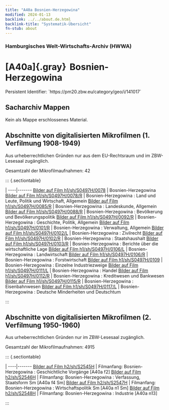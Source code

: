 ```yaml
---
title: "A40a Bosnien-Herzegowina"
modified: 2024-01-13
backlink: ../../about.de.html
backlink-title: "Systematik-Übersicht"
fn-stub: about
---
```


### Hamburgisches Welt-Wirtschafts-Archiv (HWWA)

# [A40a]{.gray}&#8201; Bosnien-Herzegowina

<div class="hint">Persistent Identifier: `https://pm20.zbw.eu/category/geo/i/141017`</div>







## Sacharchiv Mappen








Kein als Mappe erschlossenes Material.



<a id="filmsections" />

## Abschnitte von digitalisierten Mikrofilmen (1. Verfilmung 1908-1949)

<p>Aus urheberrechtlichen Gründen nur aus dem EU-Rechtsraum und im ZBW-Lesesaal zugänglich.</p>


<p>Gesamtzahl der Mikrofilmaufnahmen: 42</p>





::: {.sectiontable}

 | 
----|-------
<a class="btn" href="https://pm20.zbw.eu/film/h1/sh/S0497H/0078" rel="nofollow">Bilder auf Film h1/sh/S0497H/0078</a> | Bosnien-Herzegowina
<a class="btn" href="https://pm20.zbw.eu/film/h1/sh/S0497H/0078/R" rel="nofollow">Bilder auf Film h1/sh/S0497H/0078/R</a> | Bosnien-Herzegowina : Land und Leute, Politik und Wirtschaft, Allgemein
<a class="btn" href="https://pm20.zbw.eu/film/h1/sh/S0497H/0085/R" rel="nofollow">Bilder auf Film h1/sh/S0497H/0085/R</a> | Bosnien-Herzegowina : Landeskunde, Allgemein
<a class="btn" href="https://pm20.zbw.eu/film/h1/sh/S0497H/0088/R" rel="nofollow">Bilder auf Film h1/sh/S0497H/0088/R</a> | Bosnien-Herzegowina : Bevölkerung und Bevölkerungspolitik
<a class="btn" href="https://pm20.zbw.eu/film/h1/sh/S0497H/0092/R" rel="nofollow">Bilder auf Film h1/sh/S0497H/0092/R</a> | Bosnien-Herzegowina : Geschichte, Politik, Allgemein
<a class="btn" href="https://pm20.zbw.eu/film/h1/sh/S0497H/0101/R" rel="nofollow">Bilder auf Film h1/sh/S0497H/0101/R</a> | Bosnien-Herzegowina : Verwaltung, Allgemein
<a class="btn" href="https://pm20.zbw.eu/film/h1/sh/S0497H/0102/L" rel="nofollow">Bilder auf Film h1/sh/S0497H/0102/L</a> | Bosnien-Herzegowina : Zivilrecht
<a class="btn" href="https://pm20.zbw.eu/film/h1/sh/S0497H/0102/R" rel="nofollow">Bilder auf Film h1/sh/S0497H/0102/R</a> | Bosnien-Herzegowina : Staatshaushalt
<a class="btn" href="https://pm20.zbw.eu/film/h1/sh/S0497H/0103/R" rel="nofollow">Bilder auf Film h1/sh/S0497H/0103/R</a> | Bosnien-Herzegowina : Berichte über die wirtschaftliche Lage
<a class="btn" href="https://pm20.zbw.eu/film/h1/sh/S0497H/0106/L" rel="nofollow">Bilder auf Film h1/sh/S0497H/0106/L</a> | Bosnien-Herzegowina : Landwirtschaft
<a class="btn" href="https://pm20.zbw.eu/film/h1/sh/S0497H/0106/R" rel="nofollow">Bilder auf Film h1/sh/S0497H/0106/R</a> | Bosnien-Herzegowina : Forstwirtschaft
<a class="btn" href="https://pm20.zbw.eu/film/h1/sh/S0497H/0109" rel="nofollow">Bilder auf Film h1/sh/S0497H/0109</a> | Bosnien-Herzegowina : Einzelne Industriezweige
<a class="btn" href="https://pm20.zbw.eu/film/h1/sh/S0497H/0111/L" rel="nofollow">Bilder auf Film h1/sh/S0497H/0111/L</a> | Bosnien-Herzegowina : Handel
<a class="btn" href="https://pm20.zbw.eu/film/h1/sh/S0497H/0112/R" rel="nofollow">Bilder auf Film h1/sh/S0497H/0112/R</a> | Bosnien-Herzegowina : Kreditwesen und Bankwesen
<a class="btn" href="https://pm20.zbw.eu/film/h1/sh/S0497H/0115/R" rel="nofollow">Bilder auf Film h1/sh/S0497H/0115/R</a> | Bosnien-Herzegowina : Eisenbahnwesen
<a class="btn" href="https://pm20.zbw.eu/film/h1/sh/S0497H/0117/L" rel="nofollow">Bilder auf Film h1/sh/S0497H/0117/L</a> | Bosnien-Herzegowina : Deutsche Minderheiten und Deutschtum


:::




## Abschnitte von digitalisierten Mikrofilmen (2. Verfilmung 1950-1960)

<p>Aus urheberrechtlichen Gründen nur im ZBW-Lesesaal zugänglich.</p>


<p>Gesamtzahl der Mikrofilmaufnahmen: 4915</p>





::: {.sectiontable}

 | 
----|-------
<a class="btn" href="https://pm20.zbw.eu/film/h2/sh/S2545H" rel="nofollow">Bilder auf Film h2/sh/S2545H</a> | Filmanfang: Bosnien-Herzegowina : Geschichtliche Vorgänge [A40a f2]
<a class="btn" href="https://pm20.zbw.eu/film/h2/sh/S2546H" rel="nofollow">Bilder auf Film h2/sh/S2546H</a> | Filmanfang: Bosnien-Herzegowina : Verfassung, Staatsform Sm [A40a f4 Sm]
<a class="btn" href="https://pm20.zbw.eu/film/h2/sh/S2547H" rel="nofollow">Bilder auf Film h2/sh/S2547H</a> | Filmanfang: Bosnien-Herzegowina : Wirtschaftspolitik Sm [A40a n1 Sm]
<a class="btn" href="https://pm20.zbw.eu/film/h2/sh/S2548H" rel="nofollow">Bilder auf Film h2/sh/S2548H</a> | Filmanfang: Bosnien-Herzegowina : Industrie [A40a n13]


:::













